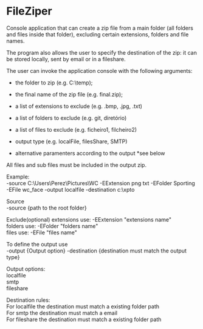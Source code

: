 # FileZiper

Console application that can create a zip file from a main folder (all folders and files inside that folder), excluding certain extensions, folders and file names.  

The program also allows the user to specify the destination of the zip: it can be stored locally, sent by email or in a fileshare.   
  
The user can invoke the application console with the following arguments:  
- the folder to zip (e.g. C:\\temp);  
- the final name of the zip file (e.g. final.zip);    
- a list of extensions to exclude  (e.g. .bmp, .jpg, .txt)

- a list of folders to exclude (e.g. git, diretório)
- a list of files to exclude (e.g. ficheiro1, filcheiro2)
- output type (e.g. localFile, filesShare, SMTP)
- alternative paramenters according to the output *see below

All files and sub files must be included in the output zip.  

Example:  
-source C:\Users\Perez\Pictures\WC -EExtension png txt -EFolder Sporting -EFile wc_face -output localfile -destination c:\xpto  

Source  
  -source {path to the root folder}

Exclude(optional)
  extensions use: -EExtension "extensions name"  
  folders use: -EFolder "folders name"  
  files use: -EFile "files name"  
  
To define the output use  
  -output {Output option} -destination {destination must match the output type}  
  
Output options:  
  localfile     
  smtp  
  fileshare  
    
    
  Destination rules:  
  For localfile the destination must match a existing folder path  
  For smtp the destination must match a email  
  For fileshare the destination must match a existing folder path  
  
